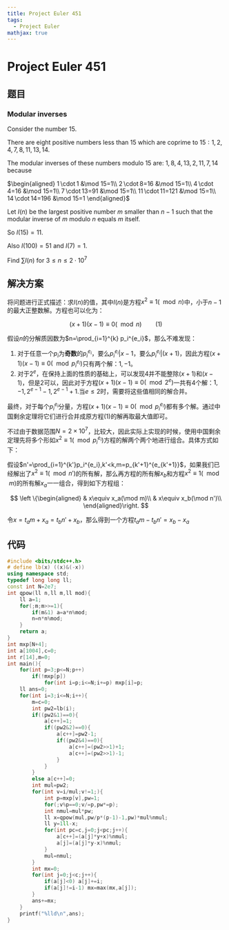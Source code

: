 ```yaml
---
title: Project Euler 451
tags:
  - Project Euler
mathjax: true
---
```

<escape><!-- more --></escape>
    



# Project Euler 451
## 题目
### Modular inverses

Consider the number $15$.

There are eight positive numbers less than $15$ which are coprime to $15: 1,2, 4, 7, 8, 11, 13, 14$.

The modular inverses of these numbers modulo 15 are: $1, 8, 4, 13, 2, 11, 7, 14$ because

$\begin{aligned}
1 \cdot 1 &\mod 15=1\\
2 \cdot 8=16 &\mod 15=1\\
4 \cdot 4=16 &\mod 15=1\\
7 \cdot 13=91 &\mod 15=1\\
11 \cdot 11=121 &\mod 15=1\\
14 \cdot 14=196 &\mod 15=1
\end{aligned}$

Let $I(n)$ be the largest positive number $m$ smaller than $n-1$ such that the modular inverse of $m$ modulo $n$ equals $m$ itself.

So $I(15)=11$.

Also $I(100)=51$ and $I(7)=1$.

Find $\sum I(n)$ for $3\le n\le2\cdot10^7$


## 解决方案

将问题进行正式描述：求$I(n)$的值，其中$I(n)$是方程$x^2\equiv 1(\mod n)$中，小于$n-1$的最大正整数解。方程也可以化为：

$$(x+1)(x-1)\equiv 0(\mod n)\qquad(1)$$



假设$n$的分解质因数为$n=\prod_{i=1}^{k} p_i^{e_i}$，那么不难发现：

1. 对于任意一个$p_i$为**奇数**的$p_i^{e_i}$，要么$p_i^{e_i}|x-1$，要么$p_i^{e_i}|(x+1)$，因此方程$(x+1)(x-1)\equiv 0(\mod p_i^{e_i})$只有两个解：$1,-1$。
2. 对于$2^{e}$，在保持上面的性质的基础上，可以发现$4$并不能整除$(x+1)$和$(x-1)$，但是$2$可以，因此对于方程$(x+1)(x-1)\equiv 0(\mod 2^e)$一共有$4$个解：$1,-1,2^{e-1}-1,2^{e-1}+1$.当$e\le 2$时，需要将这些值相同的解合并。

最终，对于每个$p_i^{e_i}$分量，方程$(x+1)(x-1)\equiv 0(\mod p_i^{e_i})$都有多个解。通过中国剩余定理将它们进行合并成原方程$(1)$的解再取最大值即可。

不过由于数据范围$N=2\times 10^7$，比较大，因此实际上实现的时候，使用中国剩余定理先将多个形如$x^2\equiv 1(\mod p_i^{e_i})$方程的解两个两个地进行组合。具体方式如下：

假设$n'=\prod_{i=1}^{k'}p_i^{e_i},k'<k,m=p_{k'+1}^{e_{k'+1}}$，如果我们已经解出了$x^2\equiv 1(\mod n')$的所有解，那么再方程的所有解$x_b$和方程$x^2\equiv 1(\mod m)$的所有解$x_a$一一组合，得到如下方程组：

$$
\left \{\begin{aligned}
  & x\equiv x_a(\mod m)\\
  & x\equiv x_b(\mod n')\\
\end{aligned}\right.
$$

令$x=t_am+x_a=t_bn'+x_b$，那么得到一个方程$t_am-t_bn'=x_b-x_a$




## 代码


```C++
#include <bits/stdc++.h>
# define lb(x) ((x)&(-x))
using namespace std;
typedef long long ll;
const int N=2e7;
int qpow(ll n,ll m,ll mod){
    ll a=1;
    for(;m;m>>=1){
        if(m&1) a=a*n%mod;
        n=n*n%mod;
    }
    return a;
}
int mxp[N+4];
int a[1004],c=0;
int r[14],m=0;
int main(){
    for(int p=3;p<=N;p++)
        if(!mxp[p])
            for(int i=p;i<=N;i+=p) mxp[i]=p;
    ll ans=0;
    for(int i=3;i<=N;i++){
        m=c=0;
        int pw2=lb(i);
        if((pw2&1)==0){
            a[c++]=1;
            if((pw2&2)==0){
                a[c++]=pw2-1;
                if((pw2&4)==0){
                    a[c++]=(pw2>>1)+1;
                    a[c++]=(pw2>>1)-1;
                }
            }
        }
        else a[c++]=0;
        int mul=pw2;
        for(int v=i/mul;v!=1;){
            int p=mxp[v],pw=1;
            for(;v%p==0;v/=p,pw*=p);
            int nmul=mul*pw;
            ll x=qpow(mul,pw/p*(p-1)-1,pw)*mul%nmul;
            ll y=1ll-x;
            for(int pc=c,j=0;j<pc;j++){
                a[c++]=(a[j]*y+x)%nmul;
                a[j]=(a[j]*y-x)%nmul;
            }
            mul=nmul;
        }
        int mx=0;
        for(int j=0;j<c;j++){
            if(a[j]<0) a[j]+=i;
            if(a[j]!=i-1) mx=max(mx,a[j]);
        }
        ans+=mx;
    }
    printf("%lld\n",ans);
}

```